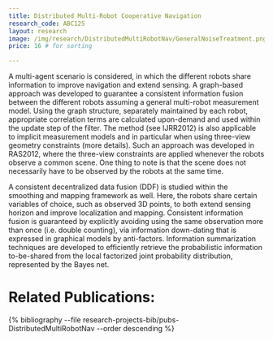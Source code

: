 ```yaml
---
title: Distributed Multi-Robot Cooperative Navigation
research_code: ABC125
layout: research
image: /img/research/DistributedMultiRobotNav/GeneralNoiseTreatment.png
price: 16 # for sorting 

---
```


A multi-agent scenario is considered, in which the different robots share information to improve navigation and extend sensing. A graph-based approach was developed to guarantee a consistent information fusion between the different robots assuming a general multi-robot measurement model. Using the graph structure, separately maintained by each robot, appropriate correlation terms are calculated upon-demand and used within the update step of the filter. The method (see IJRR2012) is also applicable to implicit measurement models and in particular when using three-view geometry constraints (more details). Such an approach was developed in RAS2012, where the three-view constraints are applied whenever the robots observe a common scene. One thing to note is that the scene does not necessarily have to be observed by the robots at the same time.

A consistent decentralized data fusion (DDF) is studied within the smoothing and mapping framework as well. Here, the robots share certain variables of choice, such as observed 3D points, to both extend sensing horizon and improve localization and mapping. Consistent information fusion is guaranteed by explicitly avoiding using the same observation more than once (i.e. double counting), via information down-dating that is expressed in graphical models by anti-factors. Information summarization techniques are developed to efficiently retrieve the probabilistic information to-be-shared from the local factorized joint probability distribution, represented by the Bayes net.

# Related Publications: 
{% bibliography --file research-projects-bib/pubs-DistributedMultiRobotNav --order descending %}

